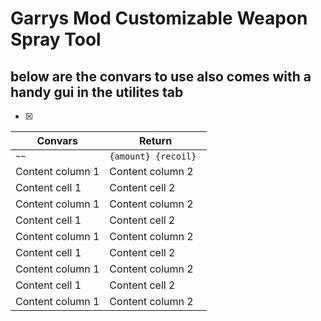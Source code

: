 # Garrys Mod Customizable Weapon Spray Tool










## below are the convars to use also comes with a handy gui in the utilites tab

 - [x] 


Convars | Return
------------ | -------------
```~~``` | ```{amount} {recoil} ```
Content column 1 | Content column 2
Content cell 1 | Content cell 2
Content column 1 | Content column 2
Content cell 1 | Content cell 2
Content column 1 | Content column 2
Content cell 1 | Content cell 2
Content column 1 | Content column 2
Content cell 1 | Content cell 2
Content column 1 | Content column 2
